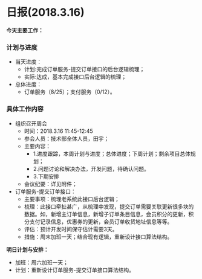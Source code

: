 # 日报(2018.3.16)

**今天主要工作：**

### 计划与进度

* 当天进度：
	* 计划:完成订单服务-提交订单接口的后台逻辑梳理；
	* 实际:达成，基本完成接口后台逻辑的梳理；
* 总体进度：
	* 订单服务（8/25）；支付服务（0/12）。

### 具体工作内容

* 组织召开周会
	* 时间：2018.3.16 11:45-12:45
	* 参会人员：技术部全体人员，田宇；
	* 主要内容：
		* 1.进度跟踪，本周计划与进度；总体进度；下周计划；剩余项目总体规划；
		* 2.问题讨论和解决办法，开发问题，待确认问题。
		* 3.下期安排
	* 会议纪要：详见附件；
* 订单服务-提交订单接口：
	* 主要事项：梳理老系统此接口后台逻辑；
	* 梳理：此接口牵扯甚广，从梳理中发现，提交订单需要关联更新很多块的数据。如，新增主订单信息，新增子订单条目信息，会员积分的更新，积分支付记录信息，优惠券的更新，会员订单收货地址信息等等。
	* 评估：预计开发时间保守估计需要3天。
	* 措施：周末加班一天；结合现有逻辑，重新设计接口算法结构。

**明日计划与安排：**

* 加班：周六加班一天；
* 计划：重新设计订单服务-提交订单接口算法结构。
